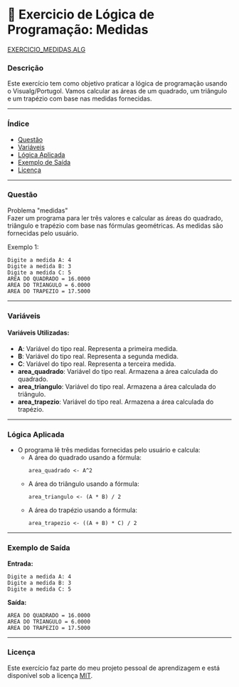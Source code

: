 
# 🚀 Exercicio de Lógica de Programação: Medidas

<a href="/logica-de-programação/VisualG_Portugol/Estrutura_Sequencial/Exercicios/exercicio_medidas/EXERCICIO_MEDIDAS.ALG">EXERCICIO_MEDIDAS.ALG</a>

### Descrição

Este exercício tem como objetivo praticar a lógica de programação usando o Visualg/Portugol. Vamos calcular as áreas de um quadrado, um triângulo e um trapézio com base nas medidas fornecidas.

---

### Índice

- [Questão](#questão)
- [Variáveis](#variáveis)
- [Lógica Aplicada](#lógica-aplicada)
- [Exemplo de Saída](#exemplo-de-saída)
- [Licença](#licença)

---

### Questão

Problema "medidas"  
Fazer um programa para ler três valores e calcular as áreas do quadrado, triângulo e trapézio com base nas fórmulas geométricas. As medidas são fornecidas pelo usuário.

Exemplo 1:
```
Digite a medida A: 4  
Digite a medida B: 3  
Digite a medida C: 5  
AREA DO QUADRADO = 16.0000  
AREA DO TRIANGULO = 6.0000  
AREA DO TRAPEZIO = 17.5000  
```

---

### Variáveis

#### Variáveis Utilizadas:

- **A**: Variável do tipo real. Representa a primeira medida.
- **B**: Variável do tipo real. Representa a segunda medida.
- **C**: Variável do tipo real. Representa a terceira medida.
- **area_quadrado**: Variável do tipo real. Armazena a área calculada do quadrado.
- **area_triangulo**: Variável do tipo real. Armazena a área calculada do triângulo.
- **area_trapezio**: Variável do tipo real. Armazena a área calculada do trapézio.

---

### Lógica Aplicada

- O programa lê três medidas fornecidas pelo usuário e calcula:
  - A área do quadrado usando a fórmula:  
    ```alg
    area_quadrado <- A^2
    ```
  - A área do triângulo usando a fórmula:  
    ```alg
    area_triangulo <- (A * B) / 2
    ```
  - A área do trapézio usando a fórmula:  
    ```alg
    area_trapezio <- ((A + B) * C) / 2
    ```

---

### Exemplo de Saída

**Entrada:**
```
Digite a medida A: 4
Digite a medida B: 3
Digite a medida C: 5
```

**Saída:**
```
AREA DO QUADRADO = 16.0000
AREA DO TRIANGULO = 6.0000
AREA DO TRAPEZIO = 17.5000
```

---

### Licença

Este exercício faz parte do meu projeto pessoal de aprendizagem e está disponível sob a licença [MIT](/LICENSE.md).
